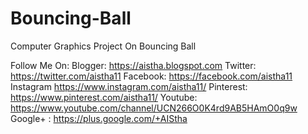 # Bouncing-Ball


Computer Graphics Project On Bouncing Ball

Follow Me On:
Blogger:   https://aistha.blogspot.com
Twitter:   https://twitter.com/aistha11
Facebook:  https://facebook.com/aistha11
Instagram  https://www.instagram.com/aistha11/
Pinterest: https://www.pinterest.com/aistha11/
Youtube:   https://www.youtube.com/channel/UCN266O0K4rd9AB5HAmO0q9w
Google+ : https://plus.google.com/+AIStha
